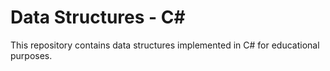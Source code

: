 # Data Structures - C#

This repository contains data structures implemented in C# for educational purposes.
